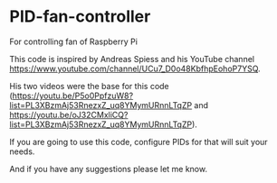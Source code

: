 # PID-fan-controller
For controlling fan of Raspberry Pi

This code is inspired by Andreas Spiess and his YouTube channel https://www.youtube.com/channel/UCu7_D0o48KbfhpEohoP7YSQ.

His two videos were the base for this code (https://youtu.be/P5o0PpfzuW8?list=PL3XBzmAj53RnezxZ_uq8YMymURnnLTqZP and https://youtu.be/oJ32CMxliCQ?list=PL3XBzmAj53RnezxZ_uq8YMymURnnLTqZP).

If you are going to use this code, configure PIDs for that will suit your needs.

And if you have any suggestions please let me know.
